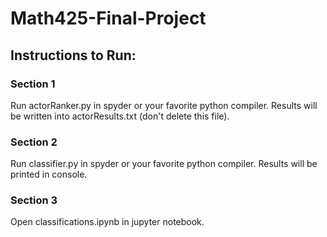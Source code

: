 # Math425-Final-Project
## Instructions to Run:
### Section 1
Run actorRanker.py in spyder or your favorite python compiler.
Results will be written into actorResults.txt (don't delete this file).
### Section 2
Run classifier.py in spyder or your favorite python compiler.
Results will be printed in console.
### Section 3
Open classifications.ipynb in jupyter notebook.
